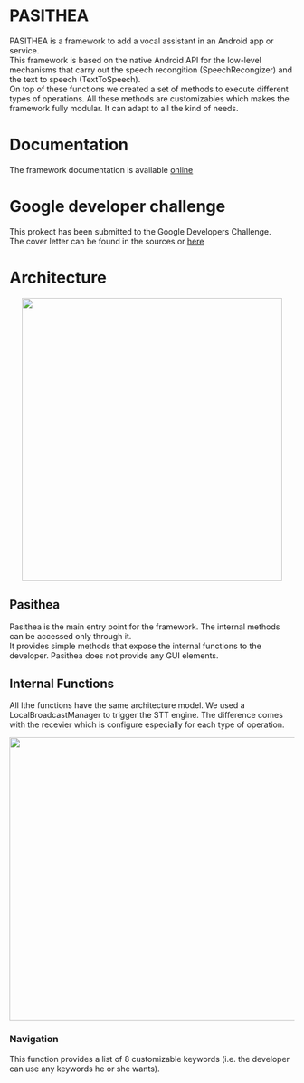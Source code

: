 # PASITHEA
PASITHEA is a framework to add a vocal assistant in an Android app or service.\
This framework is based on the native Android API for the low-level mechanisms that carry out the speech recongition (SpeechRecongizer) and the text to speech (TextToSpeech).\
On top of these functions we created a set of methods to execute different types of operations. All these methods are customizables which makes the framework fully modular. It can adapt to all the kind of needs.

# Documentation
The framework documentation is available [online](http://logicielpasithea.fr/Pasithea/framework/documentation/)

# Google developer challenge
This prokect has been submitted to the Google Developers Challenge.\
The cover letter can be found in the sources or [here](https://github.com/PasitheaSoftware/PASITHEA/blob/1.1.0/Android%20Dev%20Challenge%20-%20Cover%20Letter.pdf)

# Architecture
<p align="center">
  <img width="460" height="500" src="http://logicielpasithea.fr/img/Pasithea_Arch.png">
</p>

## Pasithea
Pasithea is the main entry point for the framework. The internal methods can be accessed only through it.\
It provides simple methods that expose the internal functions to the developer. Pasithea does not provide any GUI elements.

## Internal Functions
All lthe functions have the same architecture model. We used a LocalBroadcastManager to trigger the STT engine. The difference comes with the recevier which is configure especially for each type of operation.
<p align="center">
  <img width="900" height="500" src="http://logicielpasithea.fr/img/Module_architecture.png">
</p>

### Navigation
This function provides a list of 8 customizable keywords (i.e. the developer can use any keywords he or she wants). 
